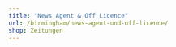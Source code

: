 ```yaml
---
title: "News Agent & Off Licence"
url: /birmingham/news-agent-und-off-licence/
shop: Zeitungen
---
```

